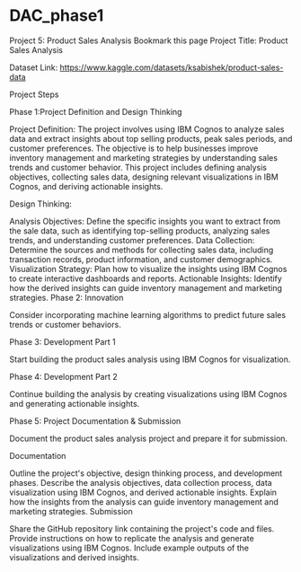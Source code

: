 # DAC_phase1

Project 5: Product Sales Analysis Bookmark this page Project Title: Product Sales Analysis

Dataset Link: https://www.kaggle.com/datasets/ksabishek/product-sales-data

Project Steps

Phase 1:Project Definition and Design Thinking

Project Definition: The project involves using IBM Cognos to analyze sales data and extract insights about top selling products, peak sales periods, and customer preferences. The objective is to help businesses improve inventory management and marketing strategies by understanding sales trends and customer behavior. This project includes defining analysis objectives, collecting sales data, designing relevant visualizations in IBM Cognos, and deriving actionable insights.

Design Thinking:

Analysis Objectives: Define the specific insights you want to extract from the sale data, such as identifying top-selling products, analyzing sales trends, and understanding customer preferences. Data Collection: Determine the sources and methods for collecting sales data, including transaction records, product information, and customer demographics. Visualization Strategy: Plan how to visualize the insights using IBM Cognos to create interactive dashboards and reports. Actionable Insights: Identify how the derived insights can guide inventory management and marketing strategies. Phase 2: Innovation

Consider incorporating machine learning algorithms to predict future sales trends or customer behaviors.

Phase 3: Development Part 1

Start building the product sales analysis using IBM Cognos for visualization.

Phase 4: Development Part 2

Continue building the analysis by creating visualizations using IBM Cognos and generating actionable insights.

Phase 5: Project Documentation & Submission

Document the product sales analysis project and prepare it for submission.

Documentation

Outline the project's objective, design thinking process, and development phases. Describe the analysis objectives, data collection process, data visualization using IBM Cognos, and derived actionable insights. Explain how the insights from the analysis can guide inventory management and marketing strategies. Submission

Share the GitHub repository link containing the project's code and files. Provide instructions on how to replicate the analysis and generate visualizations using IBM Cognos. Include example outputs of the visualizations and derived insights.

